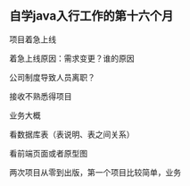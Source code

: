 ## 自学java入行工作的第十六个月

项目着急上线

着急上线原因：需求变更？谁的原因

公司制度导致人员离职？



接收不熟悉得项目

业务大概

看数据库表（表说明、表之间关系）

看前端页面或者原型图



两次项目从零到出版，第一个项目比较简单，业务